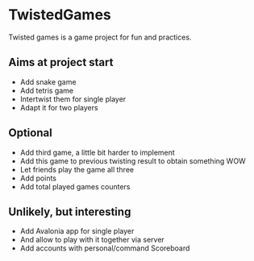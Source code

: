 # TwistedGames

Twisted games is a game project for fun and practices.

## Aims at project start

* Add snake game
* Add tetris game
* Intertwist them for single player
* Adapt it for two players

## Optional
* Add third game, a little bit harder to implement
* Add this game to previous twisting result to obtain something WOW
* Let friends play the game all three
* Add points
* Add total played games counters

## Unlikely, but interesting
* Add Avalonia app for single player
* And allow to play with it together via server
* Add accounts with personal/command Scoreboard